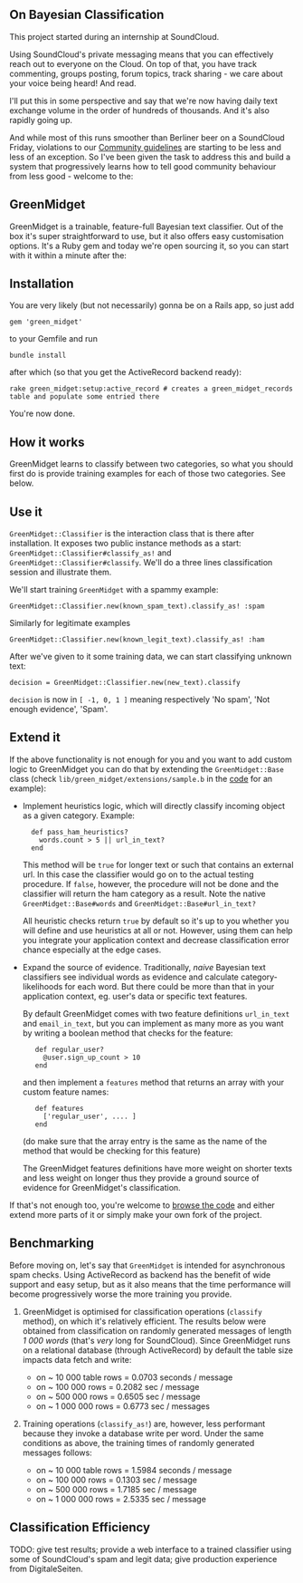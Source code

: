 On Bayesian Classification
----------

This project started during an internship at SoundCloud.

Using SoundCloud's private messaging means that you can effectively reach out to everyone on the Cloud. On top of that, you have track commenting, groups posting, forum topics, track sharing - we care about your voice being heard! And read.

I'll put this in some perspective and say that we're now having daily text exchange volume in the order of hundreds of thousands. And it's also rapidly going up.

And while most of this runs smoother than Berliner beer on a SoundCloud Friday, violations to our [Community guidelines][guidelines] are starting to be less and less of an exception. So I've been given the task to address this and build a system that progressively learns how to tell good community behaviour from less good - welcome to the:

GreenMidget
----------

GreenMidget is a trainable, feature-full Bayesian text classifier. Out of the box it's super straightforward to use, but it also offers easy customisation options. It's a Ruby gem and today we're open sourcing it, so you can start with it within a minute after the:

Installation
----------

You are very likely (but not necessarily) gonna be on a Rails app, so just add

    gem 'green_midget'

to your Gemfile and run

    bundle install

after which (so that you get the ActiveRecord backend ready):

    rake green_midget:setup:active_record # creates a green_midget_records table and populate some entried there

You're now done.

How it works
----------

GreenMidget learns to classify between two categories, so what you should first do is provide training examples for each of those two categories. See below.

Use it
----------

`GreenMidget::Classifier` is the interaction class that is there after installation. It exposes two public instance methods as a start: `GreenMidget::Classifier#classify_as!` and `GreenMidget::Classifier#classify`. We'll do a three lines classification session and illustrate them.

We'll start training `GreenMidget` with a spammy example:

    GreenMidget::Classifier.new(known_spam_text).classify_as! :spam

Similarly for legitimate examples

    GreenMidget::Classifier.new(known_legit_text).classify_as! :ham

After we've given to it some training data, we can start classifying unknown text:

    decision = GreenMidget::Classifier.new(new_text).classify

`decision` is now in `[ -1, 0, 1 ]` meaning respectively 'No spam', 'Not enough evidence', 'Spam'.

Extend it
----------

If the above functionality is not enough for you and you want to add custom logic to GreenMidget you can do that by extending the `GreenMidget::Base` class (check `lib/green_midget/extensions/sample.b` in the [code][green_midget_github] for an example):

* Implement heuristics logic, which will directly classify incoming object as a given category. Example:

        def pass_ham_heuristics?
          words.count > 5 || url_in_text?
        end

  This method will be `true` for longer text or such that contains an external url. In this case the classifier would go on to the actual testing procedure. If `false`, however, the procedure will not be done and the classifier will return the ham category as a result. Note the native `GreenMidget::Base#words` and `GreenMidget::Base#url_in_text?`

  All heuristic checks return `true` by default so it's up to you whether you will define and use heuristics at all or not. However, using them can help you integrate your application context and decrease classification error chance especially at the edge cases.

* Expand the source of evidence. Traditionally, _naive_ Bayesian text classifiers see individual words as evidence and calculate category-likelihoods for each word. But there could be more than that in your application context, eg. user's data or specific text features.

  By default GreenMidget comes with two feature definitions `url_in_text` and `email_in_text`, but you can implement as many more as you want by writing a boolean method that checks for the feature:

         def regular_user?
           @user.sign_up_count > 10
         end

  and then implement a `features` method that returns an array with your custom feature names:

         def features
           ['regular_user', .... ]
         end

  (do make sure that the array entry is the same as the name of the method that would be checking for this feature)

  The GreenMidget features definitions have more weight on shorter texts and less weight on longer thus they provide a ground source of evidence for GreenMidget's classification.

If that's not enough too, you're welcome to [browse the code][green_midget_github] and either extend more parts of it or simply make your own fork of the project.

Benchmarking
----------

Before moving on, let's say that `GreenMidget` is intended for asynchronous spam checks. Using ActiveRecord as backend has the benefit of wide support and easy setup, but as it also means that the time performance will become progressively worse the more training you provide.

1. GreenMidget is optimised for classification operations (`classify` method), on which it's relatively efficient. The results below were obtained from classification on randomly generated messages of length _1 000 words_ (that's _very_ long for SoundCloud). Since GreenMidget runs on a relational database (through ActiveRecord) by default the table size impacts data fetch and write:

	* on ~ 10 000 table rows = 0.0703 seconds / message
	* on ~ 100 000 rows = 0.2082 sec / message
	* on ~ 500 000 rows = 0.6505 sec / message
	* on ~ 1 000 000 rows = 0.6773 sec / messages

2. Training operations (`classify_as!`) are, however, less performant because they invoke a database write per word. Under the same conditions as above, the training times of randomly generated messages follows:

	* on ~ 10 000 table rows = 1.5984 seconds / message
	* on ~ 100 000 rows = 0.1303 sec / message
	* on ~ 500 000 rows = 1.7185 sec / message
	* on ~ 1 000 000 rows = 2.5335 sec / message

Classification Efficiency
----------

TODO: give test results; provide a web interface to a trained classifier using some of SoundCloud's spam and legit data; give production experience from DigitaleSeiten.

[green_midget_github]: http://github.com/chochkov/GreenMidget "Github repository"
[guidelines]: http://soundcloud.com/community-guidelines "Community guidelines"

